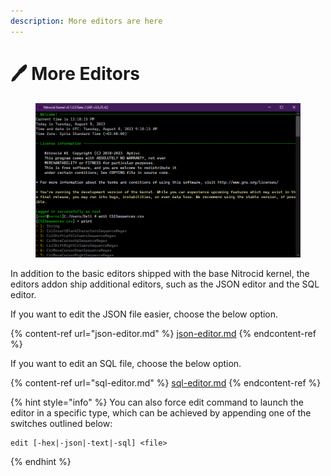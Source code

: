 ```yaml
---
description: More editors are here
---
```


# 🖊 More Editors

<figure><img src="../../../../.gitbook/assets/image (17).png" alt=""><figcaption></figcaption></figure>

In addition to the basic editors shipped with the base Nitrocid kernel, the editors addon ship additional editors, such as the JSON editor and the SQL editor.

If you want to edit the JSON file easier, choose the below option.

{% content-ref url="json-editor.md" %}
[json-editor.md](json-editor.md)
{% endcontent-ref %}

If you want to edit an SQL file, choose the below option.

{% content-ref url="sql-editor.md" %}
[sql-editor.md](sql-editor.md)
{% endcontent-ref %}

{% hint style="info" %}
You can also force edit command to launch the editor in a specific type, which can be achieved by appending one of the switches outlined below:

```
edit [-hex|-json|-text|-sql] <file>
```
{% endhint %}
